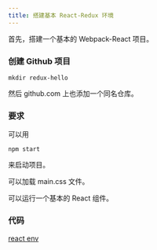 ```yaml
---
title: 搭建基本 React-Redux 环境
---
```


首先，搭建一个基本的 Webpack-React 项目。


### 创建 Github 项目

```
mkdir redux-hello
```

然后 github.com 上也添加一个同名仓库。


### 要求

可以用

```
npm start
```

来启动项目。


可以加载 main.css 文件。

可以运行一个基本的 React 组件。


### 代码

[react env ](https://github.com/happypeter/redux-hello/commit/874af1e67b880be3f3e1d3c1b4d31bfe0300e268)
